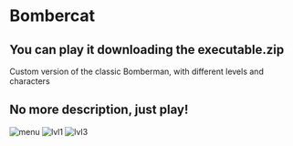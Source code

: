 # Bombercat

## You can play it downloading the executable.zip

Custom version of the classic Bomberman, with different levels and characters

## No more description, just play!

![menu](https://github.com/juliofgx17/Bombercat/blob/Reestructurado/bombercat_menu.jpg)
![lvl1](https://github.com/juliofgx17/Bombercat/blob/Reestructurado/bombercat_lvl1.jpg)
![lvl3](https://github.com/juliofgx17/Bombercat/blob/Reestructurado/bombercat_lvl3.jpg)
